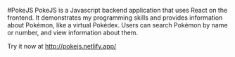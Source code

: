 #PokeJS
PokeJS is a Javascript backend application that uses React on the frontend. It demonstrates my programming skills and provides information about Pokémon, like a virtual Pokédex. Users can search Pokémon by name or number, and view information about them.

Try it now at http://pokejs.netlify.app/
